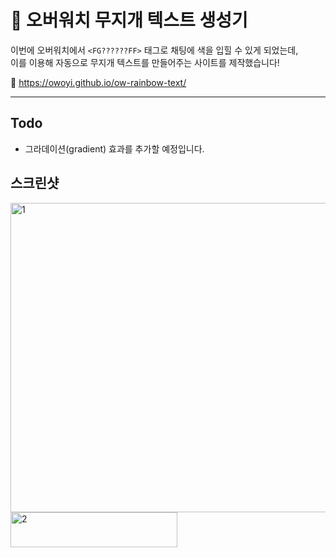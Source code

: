# 🌈 오버워치 무지개 텍스트 생성기 

이번에 오버워치에서 `<FG??????FF>` 태그로 채팅에 색을 입힐 수 있게 되었는데,    
이를 이용해 자동으로 무지개 텍스트를 만들어주는 사이트를 제작했습니다!

🔗 https://owoyi.github.io/ow-rainbow-text/

---

## Todo

- 그라데이션(gradient) 효과를 추가할 예정입니다.

## 스크린샷
<img width="947" height="495" alt="1" src="https://github.com/user-attachments/assets/bd7d1fcd-640a-471f-99fa-fbb6956faecf" />
<img width="267" height="56" alt="2" src="https://github.com/user-attachments/assets/88c1fbf6-8e8a-42c6-b866-3cc129631695" />
